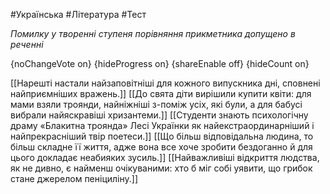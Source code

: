 #Українська #Література #Тест

*Помилку у творенні ступеня порівняння прикметника допущено в реченні*

{noChangeVote on}
{hideProgress on}
{shareEnable off}
{hideCount on}

[[Нарешті настали найзаповітніші для кожного випускника дні, сповнені найприємніших вражень.]]
[[До свята діти вирішили купити квіти: для мами взяли троянди, найніжніші з-поміж усіх, які були, а для бабусі вибрали найяскравіші хризантеми.]]
[[Студенти знають психологічну драму «Блакитна троянда» Лесі Українки як найекстраординарніший і найпрекрасніший твір поетеси.]]
[[Що більш відповідальна людина, то більш складне її життя, адже вона все хоче зробити бездоганно й для цього докладає неабияких зусиль.]]
[[Найважливіші відкриття людства, як не дивно, є найменш очікуваними: хто б міг собі уявити, що грибок стане джерелом пеніциліну.]]
